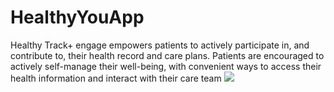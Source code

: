 # HealthyYouApp

Healthy Track+ engage empowers patients to actively participate in, and contribute to, their health record and care plans. Patients are encouraged to actively self-manage their well-being, with convenient ways to access their health information and interact with their care team
<img src="/path/to/image.png">
